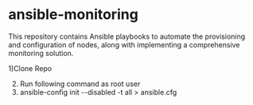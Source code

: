 # ansible-monitoring

This repository contains Ansible playbooks to automate the provisioning and configuration of nodes, along with implementing a comprehensive monitoring solution.

1)Clone Repo

2) Run following command as root user
3) ansible-config init --disabled -t all > ansible.cfg
